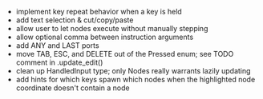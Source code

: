 - implement key repeat behavior when a key is held
- add text selection & cut/copy/paste
- allow user to let nodes execute without manually stepping
- allow optional comma between instruction arguments
- add ANY and LAST ports
- move TAB, ESC, and DELETE out of the Pressed enum; see TODO comment in .update_edit()
- clean up HandledInput type; only Nodes really warrants lazily updating
- add hints for which keys spawn which nodes when the highlighted node coordinate doesn't contain a node
